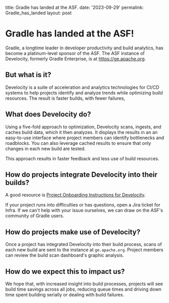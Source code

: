 title: Gradle has landed at the ASF.
date: '2023-09-29'
permalink: Gradle_has_landed
layout: post

# Gradle has landed at the ASF!

Gradle, a longtime leader in developer productivity and build analytics, has become a platinum-level sponsor of the ASF. The ASF instance of Develocity, formerly Gradle Enterprise, is at <a href="https://ge.apache.org" target="_blank">https://ge.apache.org</a>.

## But what is it?
Develocity is a suite of acceleration and analytics technologies for CI/CD  systems to help projects identify and analyze trends while optimizing build resources. The result is faster builds, with fewer failures,

## What does Develocity do?
Using a five-fold approach to optimization, Develocity scans, ingests, and caches build data, which it then analyzes. It displays the results in an an easy-to-use interface where project members can identify bottlenecks and roadblocks. You can also leverage cached results to ensure that only changes in each new build are tested.

This approach results in faster feedback and less use of build resources. 

## How do projects integrate Develocity into their builds?
A good resource is <a href="https://cwiki.apache.org/confluence/display/INFRA/Project+Onboarding+Instructions+for+Develocity" target="_blank">Project Onboarding Instructions for Develocity</a>. 

If your project runs into difficulties or has questions, open a Jira ticket for Infra. If we can't help with your issue ourselves, we can draw on the ASF's community of Gradle users.

## How do projects make use of Develocity?
Once a project has integrated Develocity into their build process, scans of each new build are sent to the instance at `ge.apache.org`. Project members can review the build scan dashboard's graphic analysis.

## How do we expect this to impact us?
We hope that, with increased insight into build processes, projects will see build time savings across all jobs, reducing queue times and driving down time spent building serially or dealing with build failures.
